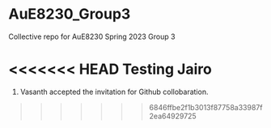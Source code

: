 # AuE8230_Group3
Collective repo for AuE8230 Spring 2023 Group 3

<<<<<<< HEAD
Testing Jairo
=======
1. Vasanth accepted the invitation for Github collobaration.
>>>>>>> 6846ffbe2f1b3013f87758a33987f2ea64929725
